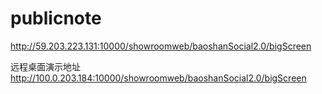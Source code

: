 # publicnote

http://59.203.223.131:10000/showroomweb/baoshanSocial2.0/bigScreen

远程桌面演示地址
http://100.0.203.184:10000/showroomweb/baoshanSocial2.0/bigScreen